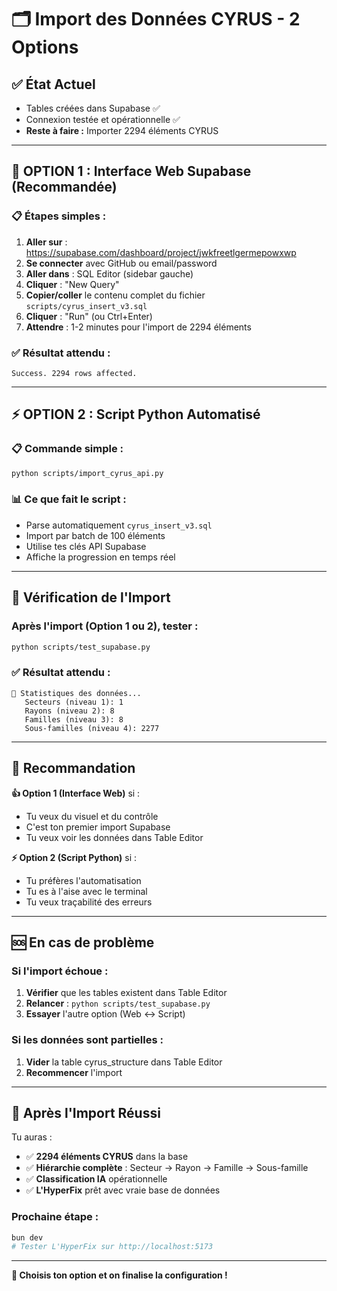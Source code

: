 # 🗂️ Import des Données CYRUS - 2 Options

## ✅ État Actuel
- Tables créées dans Supabase ✅
- Connexion testée et opérationnelle ✅
- **Reste à faire :** Importer 2294 éléments CYRUS

---

## 🎯 OPTION 1 : Interface Web Supabase (Recommandée)

### 📋 Étapes simples :
1. **Aller sur** : https://supabase.com/dashboard/project/jwkfreetlgermepowxwp
2. **Se connecter** avec GitHub ou email/password
3. **Aller dans** : SQL Editor (sidebar gauche)
4. **Cliquer** : "New Query"
5. **Copier/coller** le contenu complet du fichier `scripts/cyrus_insert_v3.sql`
6. **Cliquer** : "Run" (ou Ctrl+Enter)
7. **Attendre** : 1-2 minutes pour l'import de 2294 éléments

### ✅ Résultat attendu :
```
Success. 2294 rows affected.
```

---

## ⚡ OPTION 2 : Script Python Automatisé

### 📋 Commande simple :
```bash
python scripts/import_cyrus_api.py
```

### 📊 Ce que fait le script :
- Parse automatiquement `cyrus_insert_v3.sql`
- Import par batch de 100 éléments
- Utilise tes clés API Supabase
- Affiche la progression en temps réel

---

## 🧪 Vérification de l'Import

### Après l'import (Option 1 ou 2), tester :
```bash
python scripts/test_supabase.py
```

### ✅ Résultat attendu :
```
🔢 Statistiques des données...
   Secteurs (niveau 1): 1
   Rayons (niveau 2): 8  
   Familles (niveau 3): 8
   Sous-familles (niveau 4): 2277
```

---

## 🎯 Recommandation

**👍 Option 1 (Interface Web)** si :
- Tu veux du visuel et du contrôle
- C'est ton premier import Supabase
- Tu veux voir les données dans Table Editor

**⚡ Option 2 (Script Python)** si :
- Tu préfères l'automatisation
- Tu es à l'aise avec le terminal
- Tu veux traçabilité des erreurs

---

## 🆘 En cas de problème

### Si l'import échoue :
1. **Vérifier** que les tables existent dans Table Editor
2. **Relancer** : `python scripts/test_supabase.py`
3. **Essayer** l'autre option (Web ↔ Script)

### Si les données sont partielles :
1. **Vider** la table cyrus_structure dans Table Editor
2. **Recommencer** l'import

---

## 🎉 Après l'Import Réussi

Tu auras :
- ✅ **2294 éléments CYRUS** dans la base
- ✅ **Hiérarchie complète** : Secteur → Rayon → Famille → Sous-famille
- ✅ **Classification IA** opérationnelle
- ✅ **L'HyperFix** prêt avec vraie base de données

### Prochaine étape :
```bash
bun dev
# Tester L'HyperFix sur http://localhost:5173
```

---

**🎯 Choisis ton option et on finalise la configuration !**